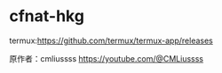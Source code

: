 # cfnat-hkg

termux:https://github.com/termux/termux-app/releases

原作者：cmliussss
https://youtube.com/@CMLiussss
